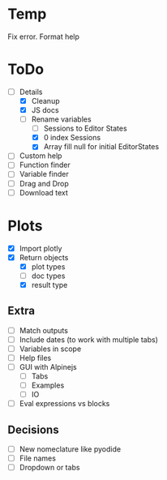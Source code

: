 Temp
====

Fix error.
Format help

ToDo
====
- [ ] Details
  - [x] Cleanup
  - [x] JS docs
  - [ ] Rename variables
    - [ ] Sessions to Editor States
    - [x] 0 index Sessions
    - [x] Array fill null for initial EditorStates
- [ ] Custom help
- [ ] Function finder
- [ ] Variable finder
- [ ] Drag and Drop
- [ ] Download text

# Plots
- [x] Import plotly
- [x] Return objects
  - [x] plot types
  - [ ] doc types
  - [x] result type
  
## Extra 
- [ ] Match outputs
- [ ] Include dates (to work with multiple tabs) 
- [ ] Variables in scope
- [ ] Help files
- [ ] GUI with Alpinejs
  - [ ] Tabs
  - [ ] Examples
  - [ ] IO
- [ ] Eval expressions vs blocks

## Decisions
- [ ] New nomeclature like pyodide
- [ ] File names
- [ ] Dropdown or tabs